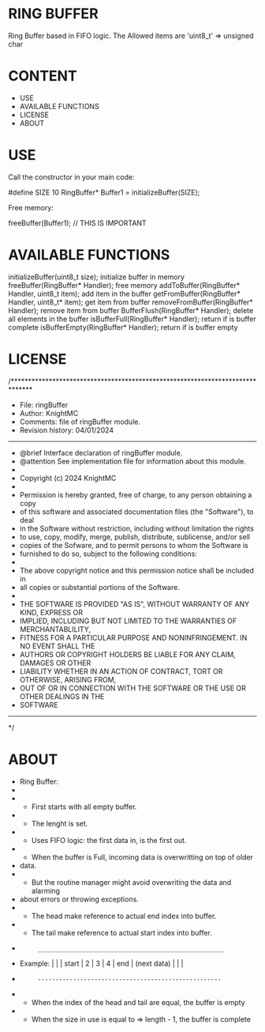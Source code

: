# RING BUFFER

Ring Buffer based in FIFO logic. The Allowed items are 'uint8_t' => unsigned char

# CONTENT

- USE
- AVAILABLE FUNCTIONS
- LICENSE
- ABOUT

# USE

Call the constructor in your main code:

#define SIZE    10
RingBuffer* Buffer1 = initializeBuffer(SIZE);

Free memory:

freeBuffer(Buffer1);   // THIS IS IMPORTANT

# AVAILABLE FUNCTIONS

initializeBuffer(uint8_t size);                             initialize buffer in memory
freeBuffer(RingBuffer* Handler);                            free memory
addToBuffer(RingBuffer* Handler, uint8_t item);             add item in the buffer
getFromBuffer(RingBuffer* Handler, uint8_t* item);          get item from buffer
removeFromBuffer(RingBuffer* Handler);                      remove item from buffer
BufferFlush(RingBuffer* Handler);                           delete all elements in the buffer
isBufferFull(RingBuffer* Handler);                          return if is buffer complete
isBufferEmpty(RingBuffer* Handler);                         return if is buffer empty


# LICENSE

/******************************************************************************
 * File: ringBuffer
 * Author: KnightMC
 * Comments: file of ringBuffer module.
 * Revision history: 04/01/2024
 ******************************************************************************
 * @brief        Interface declaration of ringBuffer module.
 * @attention    See implementation file for information about this module.
 *
 * Copyright (c) 2024 KnightMC
 *
 * Permission is hereby granted, free of charge, to any person obtaining a copy
 * of this software and associated documentation files (the "Software"), to deal
 * in the Software without restriction, including without limitation the rights
 * to use, copy, modify, merge, publish, distribute, sublicense, and/or sell
 * copies of the Sofware, and to permit persons to whom the Software is
 * furnished to do so, subject to the following conditions:
 *
 * The above copyright notice and this permission notice shall be included in
 * all copies or substantial portions of the Software.
 *
 * THE SOFTWARE IS PROVIDED "AS IS", WITHOUT WARRANTY OF ANY KIND, EXPRESS OR
 * IMPLIED, INCLUDING BUT NOT LIMITED TO THE WARRANTIES OF MERCHANTABLILITY,
 * FITNESS FOR A PARTICULAR PURPOSE AND NONINFRINGEMENT. IN NO EVENT SHALL THE
 * AUTHORS OR COPYRIGHT HOLDERS BE LIABLE FOR ANY CLAIM, DAMAGES OR OTHER
 * LIABILITY WHETHER IN AN ACTION OF CONTRACT, TORT OR OTHERWISE, ARISING FROM,
 * OUT OF OR IN CONNECTION WITH THE SOFTWARE OR THE USE OR OTHER DEALINGS IN THE
 * SOFTWARE
 * *****************************************************************************
 */

# ABOUT

   * Ring Buffer:
   *
   * - First starts with all empty buffer.
   * - The lenght is set.
   * - Uses FIFO logic: the first data in, is the first out.
   * - When the buffer is Full, incoming data is overwritting on top of older
   *   data.
   * - But the routine manager might avoid overwriting the data and alarming
   *   about errors or throwing exceptions.
   * - The head make reference to actual end index into buffer.
   * - The tail make reference to actual start index into buffer.
   *          _____________________________________________________
   * Example: |  |  | start | 2 | 3 | 4 | end | (next data) |  |  |
   *          ----------------------------------------------------
   * - When the index of the head and tail are equal, the buffer is empty
   * - When the size in use is equal to => length - 1, the buffer is complete